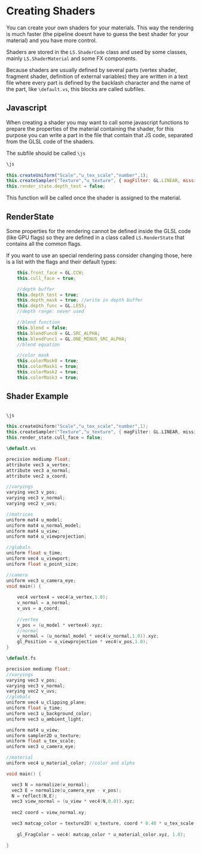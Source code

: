 # Creating Shaders #

You can create your own shaders for your materials. This way the rendering is much faster (the pipeline doesnt have to guess the best shader for your material) and you have more control.

Shaders are stored in the ```LS.ShaderCode``` class and used by some classes, mainly ```LS.ShaderMaterial``` and some FX components.

Because shaders are usually defined by several parts (vertex shader, fragment shader, definition of external variables) they are written in a text file where every part is defined by the backlash character and the name of the part, like  ```\default.vs```, this blocks are called subfiles.

## Javascript ##

When creating a shader you may want to call some javascript functions to prepare the properties of the material containing the shader, for this purpose you can write a part in the file that contain that JS code, separated from the GLSL code of the shaders.

The subfile should be called ```\js```

```js
\js
  
this.createUniform("Scale","u_tex_scale","number",1);
this.createSampler("Texture","u_texture", { magFilter: GL.LINEAR, missing: "white"} );
this.render_state.depth_test = false;
```

This function will be called once the shader is assigned to the material.

## RenderState ##

Some properties for the rendering cannot be defined inside the GLSL code (like GPU flags) so they are defined in a class called ```LS.RenderState``` that contains all the common flags.

If you want to use an special rendering pass consider changing those, here is a list with the flags and their default types:

```js
	this.front_face = GL.CCW;
	this.cull_face = true;

	//depth buffer
	this.depth_test = true;
	this.depth_mask = true; //write in depth buffer
	this.depth_func = GL.LESS;
	//depth range: never used

	//blend function
	this.blend = false;
	this.blendFunc0 = GL.SRC_ALPHA;
	this.blendFunc1 = GL.ONE_MINUS_SRC_ALPHA;
	//blend equation

	//color mask
	this.colorMask0 = true;
	this.colorMask1 = true;
	this.colorMask2 = true;
	this.colorMask3 = true;
```


## Shader Example ##

```c++

\js
  
this.createUniform("Scale","u_tex_scale","number",1);
this.createSampler("Texture","u_texture", { magFilter: GL.LINEAR, missing: "white"} );
this.render_state.cull_face = false;

\default.vs

precision mediump float;
attribute vec3 a_vertex;
attribute vec3 a_normal;
attribute vec2 a_coord;

//varyings
varying vec3 v_pos;
varying vec3 v_normal;
varying vec2 v_uvs;

//matrices
uniform mat4 u_model;
uniform mat4 u_normal_model;
uniform mat4 u_view;
uniform mat4 u_viewprojection;

//globals
uniform float u_time;
uniform vec4 u_viewport;
uniform float u_point_size;

//camera
uniform vec3 u_camera_eye;
void main() {
	
	vec4 vertex4 = vec4(a_vertex,1.0);
	v_normal = a_normal;
	v_uvs = a_coord;
	
	//vertex
	v_pos = (u_model * vertex4).xyz;
	//normal
	v_normal = (u_normal_model * vec4(v_normal,1.0)).xyz;
	gl_Position = u_viewprojection * vec4(v_pos,1.0);
}

\default.fs

precision mediump float;
//varyings
varying vec3 v_pos;
varying vec3 v_normal;
varying vec2 v_uvs;
//globals
uniform vec4 u_clipping_plane;
uniform float u_time;
uniform vec3 u_background_color;
uniform vec3 u_ambient_light;

uniform mat4 u_view;
uniform sampler2D u_texture;
uniform float u_tex_scale;
uniform vec3 u_camera_eye;

//material
uniform vec4 u_material_color; //color and alpha

void main() {

  vec3 N = normalize(v_normal);
  vec3 E = normalize(u_camera_eye - v_pos);
  N = reflect(N,E);
  vec3 view_normal = (u_view * vec4(N,0.0)).xyz;
  
  vec2 coord = view_normal.xy;

  vec3 matcap_color = texture2D( u_texture, coord * 0.48 * u_tex_scale + vec2(0.5) ).xyz;
  
	gl_FragColor = vec4( matcap_color * u_material_color.xyz, 1.0);

}

```

